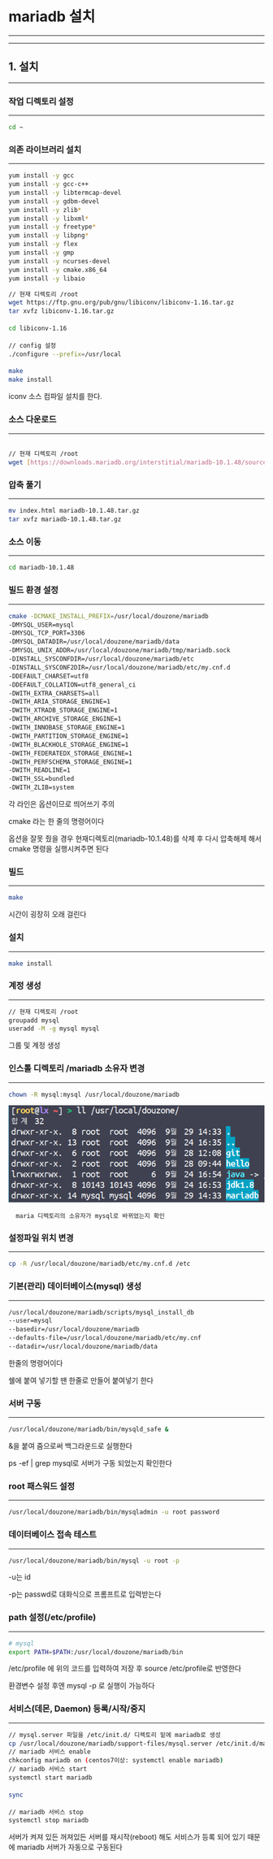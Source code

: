 # mariadb 설치

---

---

## 1. 설치

---

### 작업 디렉토리 설정

---

```bash
cd ~
```



### 의존 라이브러리 설치

---

```bash
yum install -y gcc
yum install -y gcc-c++
yum install -y libtermcap-devel
yum install -y gdbm-devel
yum install -y zlib*
yum install -y libxml*
yum install -y freetype*
yum install -y libpng* 
yum install -y flex
yum install -y gmp
yum install -y ncurses-devel
yum install -y cmake.x86_64
yum install -y libaio
```

```bash
// 현재 디렉토리 /root
wget https://ftp.gnu.org/pub/gnu/libiconv/libiconv-1.16.tar.gz
tar xvfz libiconv-1.16.tar.gz

cd libiconv-1.16

// config 설정
./configure --prefix=/usr/local

make
make install
```

iconv 소스 컴파일 설치를 한다.



### 소스 다운로드

---

```bash

// 현재 디렉토리 /root
wget [https://downloads.mariadb.org/interstitial/mariadb-10.1.48/source/mariadb-10.1.48.tar.gz/from/https%3A//archive.mariadb.org/](https://downloads.mariadb.org/interstitial/mariadb-10.1.48/source/mariadb-10.1.48.tar.gz/from/https%3A//archive.mariadb.org/)

```



### 압축 풀기

---

```bash
mv index.html mariadb-10.1.48.tar.gz
tar xvfz mariadb-10.1.48.tar.gz
```



### 소스 이동

---

```bash
cd mariadb-10.1.48
```



### 빌드 환경 설정

---

```bash
cmake -DCMAKE_INSTALL_PREFIX=/usr/local/douzone/mariadb 
-DMYSQL_USER=mysql 
-DMYSQL_TCP_PORT=3306 
-DMYSQL_DATADIR=/usr/local/douzone/mariadb/data 
-DMYSQL_UNIX_ADDR=/usr/local/douzone/mariadb/tmp/mariadb.sock 
-DINSTALL_SYSCONFDIR=/usr/local/douzone/mariadb/etc 
-DINSTALL_SYSCONF2DIR=/usr/local/douzone/mariadb/etc/my.cnf.d 
-DDEFAULT_CHARSET=utf8 
-DDEFAULT_COLLATION=utf8_general_ci 
-DWITH_EXTRA_CHARSETS=all 
-DWITH_ARIA_STORAGE_ENGINE=1 
-DWITH_XTRADB_STORAGE_ENGINE=1 
-DWITH_ARCHIVE_STORAGE_ENGINE=1 
-DWITH_INNOBASE_STORAGE_ENGINE=1 
-DWITH_PARTITION_STORAGE_ENGINE=1 
-DWITH_BLACKHOLE_STORAGE_ENGINE=1 
-DWITH_FEDERATEDX_STORAGE_ENGINE=1 
-DWITH_PERFSCHEMA_STORAGE_ENGINE=1 
-DWITH_READLINE=1 
-DWITH_SSL=bundled 
-DWITH_ZLIB=system
```

각 라인은 옵션이므로 띄어쓰기 주의

cmake 라는 한 줄의 명령어이다

옵션을 잘못 줬을 경우 현재디렉토리(mariadb-10.1.48)를 삭제 후 다시 압축해제 해서 cmake 명령을 실행시켜주면 된다



### 빌드

---

```bash
make
```

시간이 굉장히 오래 걸린다



### 설치

---

```bash
make install
```



### 계정 생성

---

```bash
// 현재 디렉토리 /root
groupadd mysql
useradd -M -g mysql mysql
```

그룹 및 계정 생성



### 인스톨 디렉토리 /mariadb 소유자 변경

---

```bash
chown -R mysql:mysql /usr/local/douzone/mariadb
```

![Untitled](img/img.png)

      maria 디렉토리의 소유자가 mysql로 바뀌었는지 확인 



### 설정파일 위치 변경

---

```bash
cp -R /usr/local/douzone/mariadb/etc/my.cnf.d /etc
```



### 기본(관리) 데이터베이스(mysql) 생성

---

```bash
/usr/local/douzone/mariadb/scripts/mysql_install_db 
--user=mysql 
--basedir=/usr/local/douzone/mariadb 
--defaults-file=/usr/local/douzone/mariadb/etc/my.cnf 
--datadir=/usr/local/douzone/mariadb/data
```

한줄의 명령어이다

쉘에 붙여 넣기할 땐 한줄로 만들어 붙여넣기 한다



### 서버 구동

---

```bash
/usr/local/douzone/mariadb/bin/mysqld_safe &
```

&을 붙여 줌으로써 백그라운드로 실행한다

ps -ef | grep mysql로 서버가 구동 되었는지 확인한다



### root 패스워드 설정

---

```bash
/usr/local/douzone/mariadb/bin/mysqladmin -u root password
```



### 데이터베이스 접속 테스트

---

```bash
/usr/local/douzone/mariadb/bin/mysql -u root -p
```

-u는 id

-p는 passwd로 대화식으로 프롬프트로 입력받는다



### path 설정(/etc/profile)

---

```bash
# mysql
export PATH=$PATH:/usr/local/douzone/mariadb/bin
```

/etc/profile 에 위의 코드를 입력하여 저장 후 source /etc/profile로 반영한다

환경변수 설정 후엔 mysql -p 로 실행이 가능하다



### 서비스(데몬, Daemon) 등록/시작/중지

---

```bash
// mysql.server 파일을 /etc/init.d/ 디렉토리 밑에 mariadb로 생성
cp /usr/local/douzone/mariadb/support-files/mysql.server /etc/init.d/mariadb
// mariadb 서비스 enable
chkconfig mariadb on (centos7이상: systemctl enable mariadb)
// mariadb 서비스 start
systemctl start mariadb

sync

// mariadb 서비스 stop
systemctl stop mariadb
```

서버가 켜져 있든 꺼져있든 서버를 재시작(reboot) 해도 서비스가 등록 되어 있기 때문에 mariadb 서버가 자동으로 구동된다